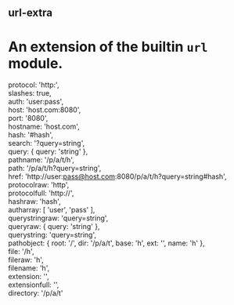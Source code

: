 ## url-extra  
 # An extension of the builtin `url` module.  
  
  protocol: 'http:',  
  slashes: true,  
  auth: 'user:pass',  
  host: 'host.com:8080',  
  port: '8080',  
  hostname: 'host.com',  
  hash: '#hash',  
  search: '?query=string',  
  query: { query: 'string' },  
  pathname: '/p/a/t/h',  
  path: '/p/a/t/h?query=string',  
  href: 'http://user:pass@host.com:8080/p/a/t/h?query=string#hash',  
  protocolraw: 'http',  
  protocolfull: 'http://',  
  hashraw: 'hash',  
  autharray: [ 'user', 'pass' ],  
  querystringraw: 'query=string',  
  queryraw: { query: 'string' },  
  querystring: 'query=string',  
  pathobject: { root: '/', dir: '/p/a/t', base: 'h', ext: '', name: 'h' },  
  file: '/h',  
  fileraw: 'h',  
  filename: 'h',  
  extension: '',  
  extensionfull: '',  
  directory: '/p/a/t'  